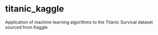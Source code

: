 # titanic_kaggle
Application of machine learning algorithms to the Titanic Survival dataset sourced from Kaggle
